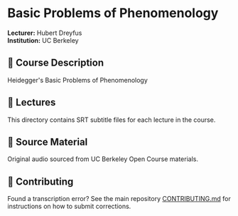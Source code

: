 # Basic Problems of Phenomenology

**Lecturer:** Hubert Dreyfus  
**Institution:** UC Berkeley

## 📖 Course Description

Heidegger's Basic Problems of Phenomenology

## 📝 Lectures

This directory contains SRT subtitle files for each lecture in the course.

## 🔗 Source Material

Original audio sourced from UC Berkeley Open Course materials.

## 🤝 Contributing

Found a transcription error? See the main repository [CONTRIBUTING.md](../CONTRIBUTING.md) for instructions on how to submit corrections.
